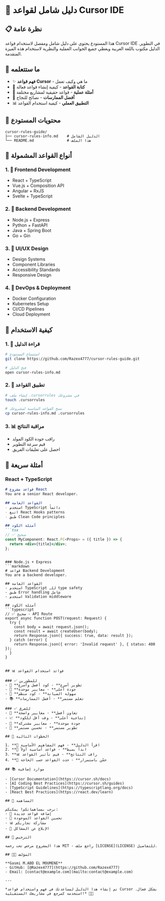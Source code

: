 # 🎯 دليل شامل لقواعد Cursor IDE

## 📋 نظرة عامة

هذا المستودع يحتوي على دليل شامل ومفصل لاستخدام قواعد Cursor IDE في التطوير. الدليل مكتوب باللغة العربية ويغطي جميع الجوانب العملية والنظرية لاستخدام هذه الميزة المتقدمة.

## 🎨 ما ستتعلمه

- ✨ **فهم قواعد Cursor** - ما هي وكيف تعمل
- 📝 **كتابة القواعد** - كيفية إنشاء قواعد فعالة
- 🔧 **أمثلة عملية** - قواعد حقيقية لمشاريع مختلفة
- 🚀 **أفضل الممارسات** - نصائح للنجاح
- 📊 **التطبيق العملي** - كيفية استخدام القواعد

## 📁 محتويات المستودع

```
cursor-rules-guide/
├── cursor-rules-info.md    # الدليل الشامل
└── README.md               # هذا الملف
```

## 🎯 أنواع القواعد المشمولة

### 1. 🚀 Frontend Development
- React + TypeScript
- Vue.js + Composition API
- Angular + RxJS
- Svelte + TypeScript

### 2. 🔧 Backend Development
- Node.js + Express
- Python + FastAPI
- Java + Spring Boot
- Go + Gin

### 3. 🎨 UI/UX Design
- Design Systems
- Component Libraries
- Accessibility Standards
- Responsive Design

### 4. 🐳 DevOps & Deployment
- Docker Configuration
- Kubernetes Setup
- CI/CD Pipelines
- Cloud Deployment

## 🚀 كيفية الاستخدام

### 1. 📖 قراءة الدليل
```bash
# استنساخ المستودع
git clone https://github.com/Razex4777/cursor-rules-guide.git

# فتح الدليل
open cursor-rules-info.md
```

### 2. 🔧 تطبيق القواعد
```bash
# إنشاء ملف .cursorrules في مشروعك
touch .cursorrules

# نسخ القواعد المناسبة لمشروعك
cp cursor-rules-info.md .cursorrules
```

### 3. 📊 مراقبة النتائج
- راقب جودة الكود المولد
- قيم سرعة التطوير
- احصل على تعليقات الفريق

## 🎯 أمثلة سريعة

### React + TypeScript
```markdown
# قواعد مشروع React
You are a senior React developer.

## القواعد العامة
- استخدم TypeScript دائماً
- اتبع React Hooks patterns
- طبق Clean Code principles

## أمثلة الكود
```tsx
// ✅ صحيح
const MyComponent: React.FC<Props> = ({ title }) => {
  return <div>{title}</div>;
};
```
```

### Node.js + Express
```markdown
# قواعد Backend Development
You are a backend developer.

## القواعد العامة
- استخدم TypeScript للـ type safety
- طبق Error handling شامل
- استخدم Validation middleware

## أمثلة الكود
```typescript
// ✅ صحيح - API Route
export async function POST(request: Request) {
  try {
    const body = await request.json();
    const result = await createUser(body);
    return Response.json({ success: true, data: result });
  } catch (error) {
    return Response.json({ error: 'Invalid request' }, { status: 400 });
  }
}
```
```

## 📊 فوائد استخدام القواعد

### ✅ للمطورين
- 🚀 **تطوير أسرع** - كود أفضل وأسرع
- 🎯 **جودة أعلى** - معايير موحدة
- 🔧 **سهولة الصيانة** - كود منظم
- 📚 **تعلم مستمر** - أفضل الممارسات

### ✅ للفرق
- 👥 **تعاون أفضل** - معايير واضحة
- 📈 **إنتاجية أعلى** - وقت أقل للكود
- 🎯 **جودة موحدة** - معايير مشتركة
- 🔄 **تطوير مستمر** - تحسين مستمر

## 🎯 الخطوات التالية

1. **📖 اقرأ الدليل** - فهم المفاهيم الأساسية
2. **🔧 ابدأ بسيط** - قواعد أساسية أولاً
3. **📊 راقب النتائج** - قيم تأثير القواعد
4. **🔄 حسّن باستمرار** - حدث القواعد حسب الحاجة

## 📚 موارد إضافية

- [Cursor Documentation](https://cursor.sh/docs)
- [AI Coding Best Practices](https://cursor.sh/guides)
- [TypeScript Guidelines](https://typescriptlang.org/docs)
- [React Best Practices](https://react.dev/learn)

## 🤝 المساهمة

نرحب بمساهماتكم! يمكنكم:
- 📝 إضافة قواعد جديدة
- 🔧 تحسين القواعد الموجودة
- 📊 مشاركة تجاربكم
- 🐛 الإبلاغ عن المشاكل

## 📄 الترخيص

هذا المشروع مرخص تحت رخصة MIT - راجع ملف [LICENSE](LICENSE) للتفاصيل.

## 👨‍💻 المؤلف

**Gasmi M.ABD EL MOUMENE**
- GitHub: [@Razex4777](https://github.com/Razex4777)
- Email: [contact@example.com](mailto:contact@example.com)

---

*تم إنشاء هذا الدليل لمساعدتك في فهم واستخدام قواعد Cursor بشكل فعال. استخدمه كمرجع في مشاريعك المستقبلية!* 🎯✨